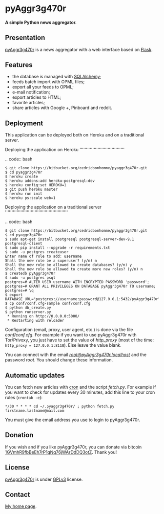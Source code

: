 pyAggr3g470r
============

#### A simple Python news aggregator.

Presentation
------------
[pyAggr3g470r](https://bitbucket.org/cedricbonhomme/pyaggr3g470r/) is a news aggregator with a web interface
based on [Flask](http://flask.pocoo.org/).

Features
--------

* the database is managed with [SQLAlchemy](http://www.sqlalchemy.org/);
* feeds batch import with OPML files;
* export all your feeds to OPML;
* e-mail notification;
* export articles to HTML;
* favorite articles;
* share articles with Google +, Pinboard and reddit.


Deployment
----------

This application can be deployed both on Heroku and on a traditional server.

Deploying the application on Heroku
'''''''''''''''''''''''''''''''''''

.. code:: bash

    $ git clone https://bitbucket.org/cedricbonhomme/pyaggr3g470r.git
    $ cd pyaggr3g470r
    $ heroku create
    $ heroku addons:add heroku-postgresql:dev
    $ heroku config:set HEROKU=1
    $ git push heroku master
    $ heroku run init
    $ heroku ps:scale web=1


Deploying the application on a traditional server
'''''''''''''''''''''''''''''''''''''''''''''''''

.. code:: bash

    $ git clone https://bitbucket.org/cedricbonhomme/pyaggr3g470r.git
    $ cd pyaggr3g470r
    $ sudo apt-get install postgresql postgresql-server-dev-9.1 postgresql-client
    $ sudo pip install --upgrade -r requirements.txt
    $ sudo -u postgres createuser
    Enter name of role to add: username
    Shall the new role be a superuser? (y/n) n
    Shall the new role be allowed to create databases? (y/n) y
    Shall the new role be allowed to create more new roles? (y/n) n
    $ createdb pyAggr3g470r
    $ sudo -u postgres psql
    postgres=# ALTER USER username WITH ENCRYPTED PASSWORD 'password';
    postgres=# GRANT ALL PRIVILEGES ON DATABASE pyAggr3g470r TO username;
    postgres=# \q
    $ export DATABASE_URL="postgres://username:password@127.0.0.1:5432/pyAggr3g470r"
    $ cp conf/conf.cfg-sample conf/conf.cfg
    $ python db_create.py
    $ python runserver.py
     * Running on http://0.0.0.0:5000/
     * Restarting with reloader

Configuration (email, proxy, user agent, etc.) is done via the file *conf/conf.cfg*.
For example if you want to use pyAggr3g470r with Tor/Privoxy, you just have to set the value of
*http_proxy* (most of the time: ``http_proxy = 127.0.0.1:8118``). Else leave the value blank.


You can connect with the email *root@pyAggr3g470r.localhost* and the password *root*. You should change these information.


Automatic updates
-----------------

You can fetch new articles with [cron](https://en.wikipedia.org/wiki/Cron) and the script *fetch.py*.
For example if you want to check for updates every 30 minutes, add this line to your cron rules (``crontab -e``):

    */30 * * * * cd ~/.pyaggr3g470r/ ; python fetch.py firstname.lastname@mail.com

You must give the email address you use to login to pyAggr3g470r.

Donation
--------
If you wish and if you like pyAggr3g470r, you can donate via bitcoin
[1GVmhR9fbBeEh7rP1qNq76jWArDdDQ3otZ](https://blockexplorer.com/address/1GVmhR9fbBeEh7rP1qNq76jWArDdDQ3otZ).
Thank you!

License
-------
[pyAggr3g470r](https://bitbucket.org/cedricbonhomme/pyaggr3g470r/) is under [GPLv3](http://www.gnu.org/licenses/gpl-3.0.txt) license.

Contact
-------
[My home page](http://cedricbonhomme.org/).
